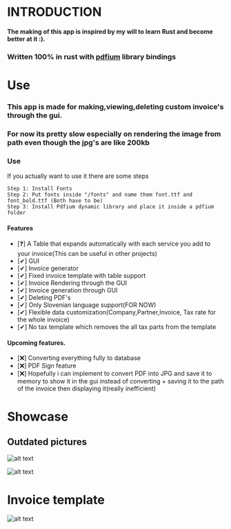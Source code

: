 # INTRODUCTION

#### The making of this app is inspired by my will to learn Rust and become better at it :).

### Written 100% in rust with [pdfium](https://github.com/bblanchon/pdfium-binaries/releases) library bindings

# Use

### This app is made for making,viewing,deleting custom invoice's through the gui.

### For now its pretty slow especially on rendering the image from path even though the jpg's are like 200kb

### Use 
If you actually want to use it there are some steps 
```
Step 1: Install Fonts
Step 2: Put fonts inside "/fonts" and name them font.ttf and font_bold.ttf (Both have to be)
Step 3: Install Pdfium dynamic library and place it inside a pdfium folder
```
#### Features
- [❓] A Table that expands automatically with each service you add to your invoice(This can be useful in other projects)
- [✔] GUI
- [✔] Invoice generator
- [✔] Fixed invoice template with table support
- [✔] Invoice Rendering through the GUI
- [✔] Invoice generation through GUI
- [✔] Deleting PDF's
- [✔] Only Slovenian language support(FOR NOW)
- [✔] Flexible data customization(Company,Partner,Invoice, Tax rate for the whole invoice)
- [✔] No tax template which removes the all tax parts from the template
#### Upcoming features.
- [❌] Converting everything fully to database
- [❌] PDF Sign feature
- [❌] Hopefully i can implement to convert PDF into JPG and save it to 
memory to show it in the gui instead of converting + saving it to the path of the invoice then displaying it(really inefficient)

# Showcase
## Outdated pictures
![alt text](https://i.imgur.com/pwrZ4Xj.png "PDF Viewer")

![alt text](https://i.imgur.com/zxizbv3.png "Logo Title Text 1")

# Invoice template

![alt text](https://i.imgur.com/oSGMmMe.png "Logo Title Text 1")
